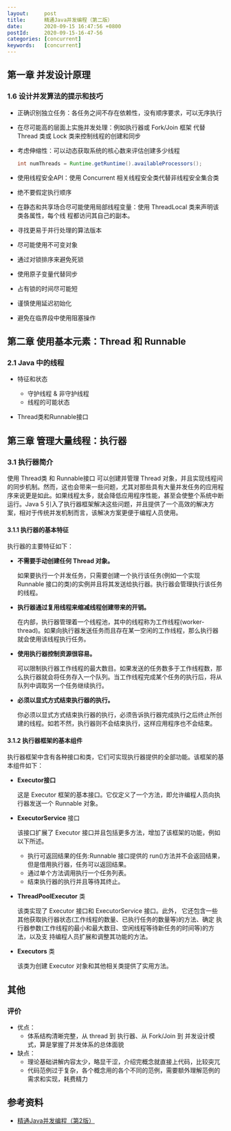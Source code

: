 ```yaml
---
layout:     post
title:      精通Java并发编程（第二版）
date:       2020-09-15 16:47:56 +0800
postId:     2020-09-15-16-47-56
categories: [concurrent]
keywords:   [concurrent]
---
```


## 第一章 并发设计原理

### 1.6 设计并发算法的提示和技巧

* 正确识别独立任务：各任务之间不存在依赖性，没有顺序要求，可以无序执行

* 在尽可能高的层面上实施并发处理：例如执行器或 Fork/Join 框架 代替 Thread 类或 Lock 类来控制线程的创建和同步

* 考虑伸缩性：可以动态获取系统的核心数来评估创建多少线程

  ```java
  int numThreads = Runtime.getRuntime().availableProcessors();
  ```

* 使用线程安全API：使用 Concurrent 相关线程安全类代替非线程安全集合类

* 绝不要假定执行顺序

* 在静态和共享场合尽可能使用局部线程变量：使用 ThreadLocal 类来声明该类各属性，每个线 程都访问其自己的副本。

* 寻找更易于并行处理的算法版本

* 尽可能使用不可变对象

* 通过对锁排序来避免死锁

* 使用原子变量代替同步

* 占有锁的时间尽可能短

* 谨慎使用延迟初始化

* 避免在临界段中使用阻塞操作

## 第二章 使用基本元素：Thread 和 Runnable

### 2.1 Java 中的线程

* 特征和状态
    - 守护线程 & 非守护线程
    - 线程的可能状态

* Thread类和Runnable接口

## 第三章 管理大量线程：执行器

### 3.1 执行器简介
使用 Thread类 和 Runnable接口 可以创建并管理 Thread 对象，并且实现线程间的同步机制。然而，这也会带来一些问题，尤其对那些具有大量并发任务的应用程序来说更是如此。如果线程太多，就会降低应用程序性能，甚至会使整个系统中断运行。Java 5 引入了执行器框架解决这些问题，并且提供了一个高效的解决方案，相对于传统并发机制而言，该解决方案更便于编程人员使用。

#### 3.1.1 执行器的基本特征
执行器的主要特征如下：
* **不需要手动创建任何 Thread 对象。**

  如果要执行一个并发任务，只需要创建一个执行该任务(例如一个实现 Runnable 接口的类)的实例并且将其发送给执行器。执行器会管理执行该任务的线程。

* **执行器通过复用线程来缩减线程创建带来的开销。**

  在内部，执行器管理着一个线程池，其中的线程称为工作线程(worker-thread)。如果向执行器发送任务而且存在某一空闲的工作线程，那么执行器就会使用该线程执行任务。

* **使用执行器控制资源很容易。** 

  可以限制执行器工作线程的最大数目。如果发送的任务数多于工作线程数，那么执行器就会将任务存入一个队列。当工作线程完成某个任务的执行后，将从队列中调取另一个任务继续执行。
  
* **必须以显式方式结束执行器的执行。**

  你必须以显式方式结束执行器的执行，必须告诉执行器完成执行之后终止所创建的线程。如若不然，执行器则不会结束执行，这样应用程序也不会结束。



#### 3.1.2 执行器框架的基本组件

执行器框架中含有各种接口和类，它们可实现执行器提供的全部功能。该框架的基本组件如下：

* **Executor接口** 

  这是 Executor 框架的基本接口。它仅定义了一个方法，即允许编程人员向执行器发送一个 Runnable 对象。

* **ExecutorService** 接口

  该接口扩展了 Executor 接口并且包括更多方法，增加了该框架的功能，例如以下所述。

  * 执行可返回结果的任务:Runnable 接口提供的 run()方法并不会返回结果，但是借用执行器，任务可以返回结果。
  * 通过单个方法调用执行一个任务列表。
  * 结束执行器的执行并且等待其终止。

* **ThreadPoolExecutor** 类

  该类实现了 Executor 接口和 ExecutorService 接口。此外， 它还包含一些其他获取执行器状态(工作线程的数量、已执行任务的数量等)的方法、确定 执行器参数(工作线程的最小和最大数目、空闲线程等待新任务的时间等)的方法，以及支 持编程人员扩展和调整其功能的方法。

* **Executors** 类

  该类为创建 Executor 对象和其他相关类提供了实用方法。














## 其他

### 评价
* 优点：
    - 体系结构清晰完整，从 thread 到 执行器、从 Fork/Join 到 并发设计模式，算是掌握了并发体系的总体面貌
* 缺点：
    - 理论基础讲解内容太少，略显干涩，介绍完概念就直接上代码，比较突兀
    - 代码范例过于复杂，各个概念用的各个不同的范例，需要额外理解范例的需求和实现，耗费精力


## 参考资料

* [精通Java并发编程（第2版）](https://book.douban.com/subject/30327401/)



